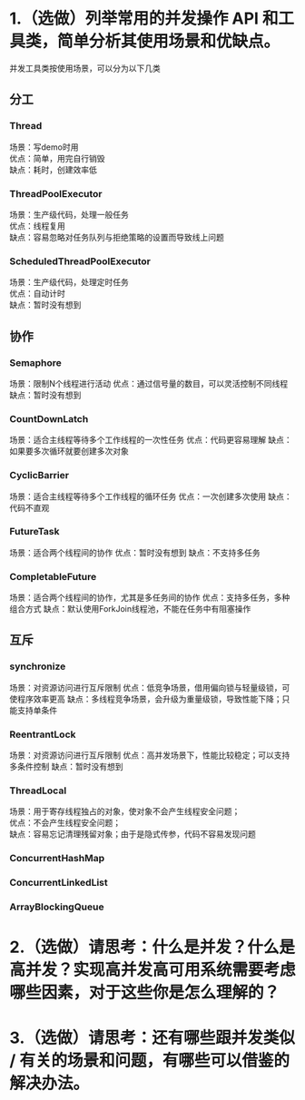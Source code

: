 # 1.（选做）列举常用的并发操作 API 和工具类，简单分析其使用场景和优缺点。
并发工具类按使用场景，可以分为以下几类

## 分工
### Thread
场景：写demo时用  
优点：简单，用完自行销毁  
缺点：耗时，创建效率低

### ThreadPoolExecutor
场景：生产级代码，处理一般任务  
优点：线程复用  
缺点：容易忽略对任务队列与拒绝策略的设置而导致线上问题  

### ScheduledThreadPoolExecutor  
场景：生产级代码，处理定时任务  
优点：自动计时  
缺点：暂时没有想到

## 协作
### Semaphore
场景：限制N个线程进行活动
优点：通过信号量的数目，可以灵活控制不同线程
缺点：暂时没有想到

### CountDownLatch
场景：适合主线程等待多个工作线程的一次性任务
优点：代码更容易理解
缺点：如果要多次循环就要创建多次对象

### CyclicBarrier
场景：适合主线程等待多个工作线程的循环任务
优点：一次创建多次使用
缺点：代码不直观

### FutureTask
场景：适合两个线程间的协作
优点：暂时没有想到
缺点：不支持多任务

### CompletableFuture
场景：适合两个线程间的协作，尤其是多任务间的协作
优点：支持多任务，多种组合方式
缺点：默认使用ForkJoin线程池，不能在任务中有阻塞操作


## 互斥
### synchronize
场景：对资源访问进行互斥限制
优点：低竞争场景，借用偏向锁与轻量级锁，可使程序效率更高
缺点：多线程竞争场景，会升级为重量级锁，导致性能下降；只能支持单条件

### ReentrantLock
场景：对资源访问进行互斥限制
优点：高并发场景下，性能比较稳定；可以支持多条件控制
缺点：暂时没有想到

### ThreadLocal
场景：用于寄存线程独占的对象，使对象不会产生线程安全问题；   
优点：不会产生线程安全问题；  
缺点：容易忘记清理残留对象；由于是隐式传参，代码不容易发现问题

### ConcurrentHashMap

### ConcurrentLinkedList

### ArrayBlockingQueue


# 2.（选做）请思考：什么是并发？什么是高并发？实现高并发高可用系统需要考虑哪些因素，对于这些你是怎么理解的？
 
# 3.（选做）请思考：还有哪些跟并发类似 / 有关的场景和问题，有哪些可以借鉴的解决办法。
